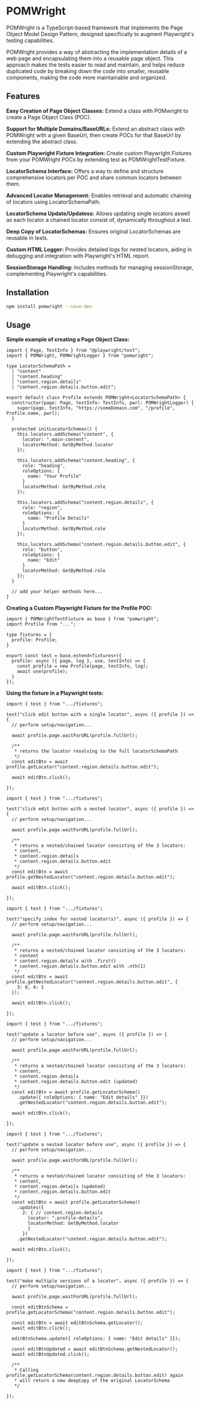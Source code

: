 # POMWright

POMWright is a TypeScript-based framework that implements the Page Object Model Design Pattern, designed specifically to augment Playwright's testing capabilities.

POMWright provides a way of abstracting the implementation details of a web page and encapsulating them into a reusable page object. This approach makes the tests easier to read and maintain, and helps reduce duplicated code by breaking down the code into smaller, reusable components, making the code more maintainable and organized.

## Features

**Easy Creation of Page Object Classes:**
Extend a class with POMwright to create a Page Object Class (POC).

**Support for Multiple Domains/BaseURLs:**
Extend an abstract class with POMWright with a given BaseUrl, then create POCs for that BaseUrl by extending the abstract class.

**Custom Playwright Fixture Integration:** Create custom Playwright Fixtures from your POMWright POCs by extending test as POMWrightTestFixture.

**LocatorSchema Interface:** Offers a way to define and structure comprehensive locators per POC and share common locators between them.

**Advanced Locator Management:** Enables retrieval and automatic chaining of locators using LocatorSchemaPath.

**LocatorSchema Update/Updatess:** Allows updating single locators aswell as each locator a chained locator consist of, dynamically throughout a test.

**Deep Copy of LocatorSchemas:** Ensures original LocatorSchemas are reusable in tests.

**Custom HTML Logger:** Provides detailed logs for nested locators, aiding in debugging and integration with Playwright's HTML report.

**SessionStorage Handling:** Includes methods for managing sessionStorage, complementing Playwright's capabilities.

## Installation

```bash
npm install pomwright --save-dev
```

## Usage

**Simple example of creating a Page Object Class:**

```TS
import { Page, TestInfo } from "@playwright/test";
import { POMWright, POMWrightLogger } from "pomwright";

type LocatorSchemaPath = 
  | "content"
  | "content.heading"
  | "content.region.details"
  | "content.region.details.button.edit";

export default class Profile extends POMWright<LocatorSchemaPath> {
  constructor(page: Page, testInfo: TestInfo, pwrl: POMWrightLogger) {
    super(page, testInfo, "https://someDomain.com", "/profile", Profile.name, pwrl);
  }

  protected initLocatorSchemas() {
    this.locators.addSchema("content", {
      locator: ".main-content",
      locatorMethod: GetByMethod.locator
    });

    this.locators.addSchema("content.heading", {
      role: "heading",
      roleOptions: {
        name: "Your Profile"
      }
      locatorMethod: GetByMethod.role
    });

    this.locators.addSchema("content.region.details", {
      role: "region",
      roleOptions: {
        name: "Profile Details"
      }
      locatorMethod: GetByMethod.role
    });

    this.locators.addSchema("content.region.details.button.edit", {
      role: "button",
      roleOptions: {
        name: "Edit"
      }
      locatorMethod: GetByMethod.role
    });
  }

  // add your helper methods here...
}
```

**Creating a Custom Playwright Fixture for the Profile POC:**

```TS
import { POMWrightTestFixture as base } from "pomwright";
import Profile from "...";

type fixtures = {
  profile: Profile;
}

export const test = base.extend<fixtures>({
  profile: async ({ page, log }, use, testInfo) => {
    const profile = new Profile(page, testInfo, log);
    await use(profile);
  }
});
```

**Using the fixture in a Playwright tests:**

```TS
import { test } from ".../fixtures";

test("click edit button with a single locator", async ({ profile }) => {
  // perform setup/navigation...

  await profile.page.waitForURL(profile.fullUrl);

  /** 
   * returns the locator resolving to the full locatorSchemaPath
   */
  const editBtn = await profile.getLocator("content.region.details.button.edit");

  await editBtn.click();

});
```

```TS
import { test } from ".../fixtures";

test("click edit button with a nested locator", async ({ profile }) => {
  // perform setup/navigation...

  await profile.page.waitForURL(profile.fullUrl);

  /** 
   * returns a nested/chained locator consisting of the 3 locators: 
   * content, 
   * content.region.details
   * content.region.details.button.edit
   */
  const editBtn = await profile.getNestedLocator("content.region.details.button.edit");

  await editBtn.click();

});
```

```TS
import { test } from ".../fixtures";

test("specify index for nested locator(s)", async ({ profile }) => {
  // perform setup/navigation...

  await profile.page.waitForURL(profile.fullUrl);

  /** 
   * returns a nested/chained locator consisting of the 3 locators: 
   * content 
   * content.region.details with .first()
   * content.region.details.button.edit with .nth(1)
   */
  const editBtn = await profile.getNestedLocator("content.region.details.button.edit", {
    3: 0, 4: 1
  });

  await editBtn.click();

});
```

```TS
import { test } from ".../fixtures";

test("update a locator before use", async ({ profile }) => {
  // perform setup/navigation...

  await profile.page.waitForURL(profile.fullUrl);

  /** 
   * returns a nested/chained locator consisting of the 3 locators: 
   * content, 
   * content.region.details
   * content.region.details.button.edit (updated)
   */
  const editBtn = await profile.getLocatorSchema()
    .update({ roleOptions: { name: "Edit details" }})
    .getNestedLocator("content.region.details.button.edit");

  await editBtn.click();

});
```

```TS
import { test } from ".../fixtures";

test("update a nested locator before use", async ({ profile }) => {
  // perform setup/navigation...

  await profile.page.waitForURL(profile.fullUrl);

  /** 
   * returns a nested/chained locator consisting of the 3 locators: 
   * content, 
   * content.region.details (updated)
   * content.region.details.button.edit
   */
  const editBtn = await profile.getLocatorSchema()
    .updates({ 
      2: { // content.region.details
        locator: ".profile-details",
        locatorMethod: GetByMethod.locator
        } 
      })
    .getNestedLocator("content.region.details.button.edit");

  await editBtn.click();

});
```

```TS
import { test } from ".../fixtures";

test("make multiple versions of a locator", async ({ profile }) => {
  // perform setup/navigation...

  await profile.page.waitForURL(profile.fullUrl);

  const editBtnSchema = profile.getLocatorSchema("content.region.details.button.edit");

  const editBtn = await editBtnSchema.getLocator();
  await editBtn.click();

  editBtnSchema.update({ roleOptions: { name: "Edit details" }});

  const editBtnUpdated = await editBtnSchema.getNestedLocator();
  await editBtnUpdated.click();

  /**
   * Calling profile.getLocatorSchema(content.region.details.button.edit) again 
   * will return a new deepCopy of the original LocatorSchema
   */

});
```
